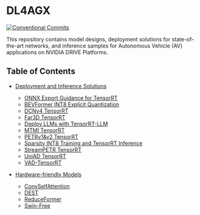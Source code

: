 # DL4AGX

[![Conventional Commits](https://img.shields.io/badge/Conventional%20Commits-1.0.0-yellow.svg)](https://conventionalcommits.org)

This repository contains model designs, deployment solutions for state-of-the-art networks, and inference samples for Autonomous Vehicle (AV) applications on NVIDIA DRIVE Platforms.

## Table of Contents
- [Deployment and Inference Solutions](./AV-Solutions/)
   - [ONNX Export Guidance for TensorRT](./AV-Solutions/onnx-export-guidance/)
   - [BEVFormer INT8 Explicit Quantization](./AV-Solutions/bevformer-int8-eq/)
   - [DCNv4 TensorRT](./AV-Solutions/dcnv4-trt/)
   - [Far3D TensorRT](./AV-Solutions/far3d-trt/)
   - [Deploy LLMs with TensorRT-LLM](./AV-Solutions/llms-trtllm)
   - [MTMI TensorRT](./AV-Solutions/mtmi/)
   - [PETRv1&v2 TensorRT](./AV-Solutions/petr-trt/)
   - [Sparsity INT8 Training and TensorRT Inference](./AV-Solutions/SparsityINT8/)
   - [StreamPETR TensorRT](./AV-Solutions/streampetr-trt/)
   - [UniAD TensorRT](./AV-Solutions/uniad-trt/)
   - [VAD-TensorRT](./AV-Solutions/vad-trt/)
   
- [Hardware-friendly Models](./Models/)
   - [ConvSelfAttention](./Models/ConvSelfAttention/)
   - [DEST](./Models/DEST/)
   - [ReduceFormer](./Models/ReduceFormer/)
   - [Swin-Free](./Models/SwinFree/)

